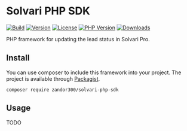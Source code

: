 # Solvari PHP SDK

[![Build](https://img.shields.io/gitlab/pipeline/Zandor300/solvari-php-sdk.svg?gitlab_url=https%3A%2F%2Fgit.zsinfo.nl)](https://git.zsinfo.nl/Zandor300/apnsframework/pipelines)
[![Version](https://img.shields.io/packagist/v/zandor300/solvari-php-sdk.svg)](https://packagist.org/packages/zandor300/apnsframework)
[![License](https://img.shields.io/packagist/l/zandor300/solvari-php-sdk.svg)](https://git.zsinfo.nl/Zandor300/solvari-php-sdk/blob/master/LICENSE)
[![PHP Version](https://img.shields.io/packagist/php-v/zandor300/solvari-php-sdk.svg)](https://packagist.org/packages/zandor300/solvari-php-sdk)
[![Downloads](https://img.shields.io/packagist/dt/zandor300/solvari-php-sdk.svg)](https://packagist.org/packages/zandor300/solvari-php-sdk)

PHP framework for updating the lead status in Solvari Pro.

## Install

You can use composer to include this framework into your project. The project is available through [Packagist](https://packagist.org/packages/zandor300/solvari-php-sdk).

```shell
composer require zandor300/solvari-php-sdk
```

## Usage

TODO
